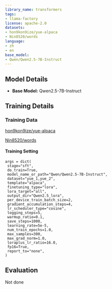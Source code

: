 ```yaml
---
library_name: transformers
tags:
- llama-factory
license: apache-2.0
datasets:
- hon9kon9ize/yue-alpaca
- Nin8520/words
language:
- zh
- en
base_model:
- Qwen/Qwen2.5-7B-Instruct
---
```



## Model Details


- **Base Model:** Qwen2.5-7B-Instruct




## Training Details

### Training Data
[hon9kon9ize/yue-alpaca](https://huggingface.co/datasets/hon9kon9ize/yue-alpaca)

[Nin8520/words](https://huggingface.co/datasets/Nin8520/words)




#### Training Setting

 ```
 args = dict(
  stage="sft",                                               
  do_train=True,
  model_name_or_path="Qwen/Qwen2.5-7B-Instruct", 
  dataset="yue_1,yue_2",          
  template="alpaca",                                         
  finetuning_type="lora",                                    
  lora_target="all",                                         
  output_dir="Qwen2.5_lora",                                 
  per_device_train_batch_size=2,                             
  gradient_accumulation_steps=4,                             
  lr_scheduler_type="cosine",                                
  logging_steps=5,                                           
  warmup_ratio=0.1,                                          
  save_steps=1000,                                           
  learning_rate=5e-5,                                        
  num_train_epochs=1.0,                                      
  max_samples=300,                                           
  max_grad_norm=1.0,                                         
  loraplus_lr_ratio=16.0,                                    
  fp16=True,                                                 
  report_to="none",                                          
) 
 ```


## Evaluation
Not done
<!-- This section describes the evaluation protocols and provides the results. -->
